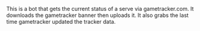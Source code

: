 This is a bot that gets the current status of a serve via gametracker.com. It downloads the gametracker banner then uploads it. It also grabs the last time gametracker updated the tracker data.